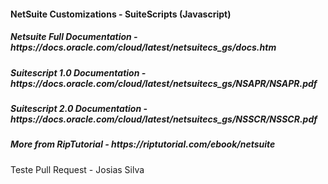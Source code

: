 <h4>NetSuite Customizations - SuiteScripts (Javascript)</h4>

<h5>Netsuite Full Documentation - https://docs.oracle.com/cloud/latest/netsuitecs_gs/docs.htm </h5>

<h5>Suitescript 1.0 Documentation - https://docs.oracle.com/cloud/latest/netsuitecs_gs/NSAPR/NSAPR.pdf</h5>

<h5>Suitescript 2.0 Documentation - https://docs.oracle.com/cloud/latest/netsuitecs_gs/NSSCR/NSSCR.pdf</h5>

<h5>More from RipTutorial - https://riptutorial.com/ebook/netsuite</h5>


Teste Pull Request - Josias Silva



